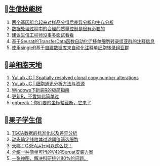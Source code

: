 ## 📝[生信技能树](https://github.com/ixxmu/mp_duty/issues?q=label%3A%E7%94%9F%E4%BF%A1%E6%8A%80%E8%83%BD%E6%A0%91+is%3Aclosed)
<!-- 1issueTable -->

1. [两个基因组合起来对样品分组后差异分析和生存分析](https://github.com/ixxmu/mp_duty/issues/4835) 
2. [数据处理过程中的合理的质量控制是很有必要的](https://github.com/ixxmu/mp_duty/issues/4826) 
3. [建议生信工程师没事多面试看看](https://github.com/ixxmu/mp_duty/issues/4803) 
4. [基于Seurat的TransferData函数自动化迁移单细胞转录组亚群的注释信息](https://github.com/ixxmu/mp_duty/issues/4802) 
5. [使用singleR基于自建数据库来自动化注释单细胞转录组亚群](https://github.com/ixxmu/mp_duty/issues/4800) 
<!-- 1issueTable -->
## 📝[单细胞天地](https://github.com/ixxmu/mp_duty/issues?q=label%3A%E5%8D%95%E7%BB%86%E8%83%9E%E5%A4%A9%E5%9C%B0+is%3Aclosed)
<!-- 2issueTable -->

1. [YuLab JC | Spatially resolved clonal copy number alterations](https://github.com/ixxmu/mp_duty/issues/4815) 
2. [YuLab JC | 细胞通讯分析方法与资源](https://github.com/ixxmu/mp_duty/issues/4776) 
3. [Windows下新装R的极简指南](https://github.com/ixxmu/mp_duty/issues/4626) 
4. [更新R，不曾如此简单过](https://github.com/ixxmu/mp_duty/issues/4625) 
5. [ggbreak：你们要的坐标轴截断，它来了](https://github.com/ixxmu/mp_duty/issues/4496) 
<!-- 2issueTable -->

## 📝[果子学生信](https://github.com/ixxmu/mp_duty/issues?q=label%3A%E6%9E%9C%E5%AD%90%E5%AD%A6%E7%94%9F%E4%BF%A1+is%3Aclosed)
<!-- 3issueTable -->

1. [TGCA数据的标准化以及差异分析](https://github.com/ixxmu/mp_duty/issues/4829) 
2. [动态确定线粒体过滤阈值筛选细胞](https://github.com/ixxmu/mp_duty/issues/4754) 
3. [天哪！GSEA运行可以这么快！](https://github.com/ixxmu/mp_duty/issues/4602) 
4. [介绍一种简单可行的V4的Seruat安装方案](https://github.com/ixxmu/mp_duty/issues/4134) 
5. [一张神图，解决科研统计80%的问题。](https://github.com/ixxmu/mp_duty/issues/4125) 
<!-- 3issueTable -->
